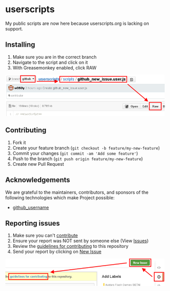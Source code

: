 userscripts
==========

My public scripts are now here because userscripts.org is lacking on support.

## Installing
1. Make sure you are in the correct branch
2. Navigate to the script and click on it
3. With Greasemonkey enabled, click RAW

![How to install scripts on github](resources/image/readme_installing.png)

## Contributing

1. Fork it
2. Create your feature branch (`git checkout -b feature/my-new-feature`)
3. Commit your changes (`git commit -am 'Add some feature'`)
4. Push to the branch (`git push origin feature/my-new-feature`)
5. Create new Pull Request

## Acknowledgements

We are grateful to the maintainers, contributors, and sponsors of the following technologies which make Project possible:

* [github_username](/github_username)

## Reporting issues
1. Make sure you can't [contribute](#contributing)
2. Ensure your report was NOT sent by someone else (View [Issues](issues))
3. Review the [guidelines for contributing](CONTRIBUTING.md) to this repository
4. Send your report by clicking on [New Issue](issues/new)

![How to report issues](resources/image/readme_reporting_issues.png)
